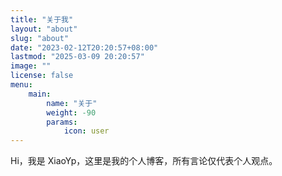```yaml
---
title: "关于我"
layout: "about"
slug: "about"
date: "2023-02-12T20:20:57+08:00"
lastmod: "2025-03-09 20:20:57"
image: ""
license: false
menu:
    main:
        name: "关于"
        weight: -90
        params:
            icon: user
---
```

Hi，我是 XiaoYp，这里是我的个人博客，所有言论仅代表个人观点。
